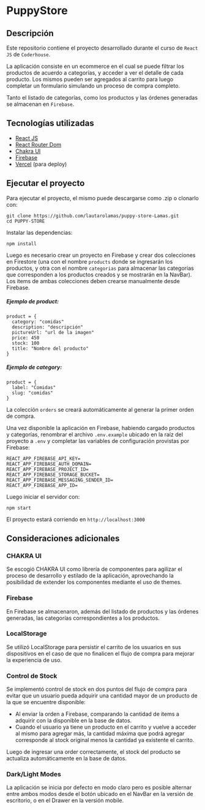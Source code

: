 # PuppyStore

## Descripción

Este repositorio contiene el proyecto desarrollado durante el curso de `React JS` de `Coderhouse`.

La aplicación consiste en un ecommerce en el cual se puede filtrar los productos de acuerdo a categorías, y acceder a ver el detalle de cada producto. Los mismos pueden ser agregados al carrito para luego completar un formulario simulando un proceso de compra completo.

Tanto el listado de categorías, como los productos y las órdenes generadas se almacenan en `Firebase`.

## Tecnologías utilizadas

- [React JS](https://reactjs.org/)
- [React Router Dom](https://reactrouter.com/)
- [Chakra UI](https://chakra-ui.com/)
- [Firebase](https://firebase.google.com/)
- [Vercel](https://vercel.com/) (para deploy)

## Ejecutar el proyecto

Para ejecutar el proyecto, el mismo puede descargarse como .zip o clonarlo con:

```
git clone https://github.com/lautarolamas/puppy-store-Lamas.git
cd PUPPY-STORE
```

Instalar las dependencias:

```
npm install
```

Luego es necesario crear un proyecto en Firebase y crear dos colecciones en Firestore (una con el nombre `products` donde se ingresarán los productos, y otra con el nombre `categorias` para almacenar las categorías que corresponden a los productos creados y se mostrarán en la NavBar). Los items de ambas colecciones deben crearse manualmente desde Firebase.

##### Ejemplo de product:

```
product = {
  category: "comidas"
  description: "descripción"
  pictureUrl: "url de la imagen"
  price: 450
  stock: 100
  title: "Nombre del producto"
}
```

##### Ejemplo de category:

```
product = {
  label: "Comidas"
  slug: "comidas"
}
```

La colección `orders` se creará automáticamente al generar la primer orden de compra.

Una vez disponible la aplicación en Firebase, habiendo cargado productos y categorías, renombrar el archivo `.env.example` ubicado en la raíz del proyecto a `.env` y completar las variables de configuración provistas por Firebase:

```
REACT_APP_FIREBASE_API_KEY=
REACT_APP_FIREBASE_AUTH_DOMAIN=
REACT_APP_FIREBASE_PROJECT_ID=
REACT_APP_FIREBASE_STORAGE_BUCKET=
REACT_APP_FIREBASE_MESSAGING_SENDER_ID=
REACT_APP_FIREBASE_APP_ID=
```

Luego iniciar el servidor con:

```
npm start
```

El proyecto estará corriendo en `http://localhost:3000`

## Consideraciones adicionales

### CHAKRA UI

Se escogió CHAKRA UI como librería de componentes para agilizar el proceso de desarrollo y estilado de la aplicación, aprovechando la posibilidad de extender los componentes mediante el uso de themes.

### Firebase

En Firebase se almacenaron, además del listado de productos y las órdenes generadas, las categorías correspondientes a los productos.

### LocalStorage

Se utilizó LocalStorage para persistir el carrito de los usuarios en sus dispositivos en el caso de que no finalicen el flujo de compra para mejorar la experiencia de uso.

### Control de Stock

Se implementó control de stock en dos puntos del flujo de compra para evitar que un usuario pueda adquirir una cantidad mayor de un producto de la que se encuentre disponible:

- Al enviar la orden a Firebase, comparando la cantidad de items a adquirir con la disponible en la base de datos.
- Cuando el usuario ya tiene un producto en el carrito y vuelve a acceder al mismo para agregar más, la cantidad máxima que podrá agregar corresponde al stock original menos la cantidad ya existente el carrito.

Luego de ingresar una order correctamente, el stock del producto se actualiza automáticamente en la base de datos.

### Dark/Light Modes

La aplicación se inicia por defecto en modo claro pero es posible alternar entre ambos modos desde el botón ubicado en el NavBar en la versión de escritorio, o en el Drawer en la versión mobile.

